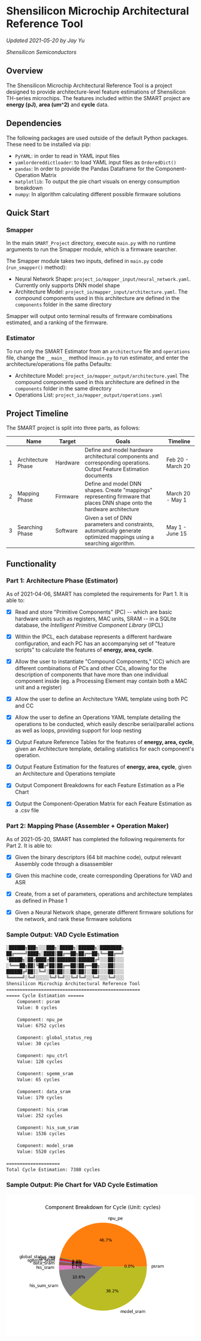 # Shensilicon Microchip Architectural Reference Tool

*Updated 2021-05-20 by Jay Yu*

*Shensilicon Semiconductors*

## Overview

The Shensilicon Microchip Architectural Reference Tool is a project designed to provide architecture-level feature estimations of Shensilicon TH-series microchips. The features included within the SMART project are **energy (pJ)**, **area (um^2)** and **cycle** data. 

## Dependencies

The following packages are used outside of the default Python packages. These need to be installed via pip:

- `PyYAML`: in order to read in YAML input files
- `yamlordereddictloader`: to load YAML input files as `OrderedDict()`
- `pandas`: In order to provide the Pandas Dataframe for the Component-Operation Matrix
- `matplotlib`: To output the pie chart visuals on energy consumption breakdown
- `numpy`: In algorithm calculating different possible firmware solutions

## Quick Start

### Smapper
In the main `SMART_Project` directory, execute `main.py` with no runtime arguments to run the Smapper module, which is a firmware searcher.

The Smapper module takes two inputs, defined in `main.py` code (`run_smapper()` method):
- Neural Network Shape: `project_io/mapper_input/neural_network.yaml`. Currently only supports DNN model shape
- Architecture Model: `project_io/mapper_input/architecture.yaml`. The compound components used in this architecture are defined in the `components` folder in the same directory

Smapper will output onto terminal results of firmware combinations estimated, and a ranking of the firmware.

### Estimator

To run only the SMART Estimator from an `architecture` file and `operations` file, change the `__main__` method in`main.py` to run estimator, and enter the architecture/operations file paths
Defaults:
- Architecture Model: `project_io/mapper_output/architecture.yaml` The compound components used in this architecture are defined in the `components` folder in the same directory
- Operations List: `project_io/mapper_output/operations.yaml`

## Project Timeline

The SMART project is split into three parts, as follows:

|      | Name               | Target   | Goals                                                        | Timeline          |
| ---- | ------------------ | -------- | ------------------------------------------------------------ | ----------------- |
| 1    | Architecture Phase | Hardware | Define and model hardware architectural components and corresponding operations. Output Feature Estimation documents | Feb 20 - March 20 |
| 2    | Mapping Phase      | Firmware | Define and model DNN shapes. Create "mappings" representing firmware that places DNN shape onto the hardware architecture | March 20 - May 1  |
| 3    | Searching Phase    | Software | Given a set of DNN parameters and constraints, automatically generate optimized mappings using a searching algorithm. | May 1 - June 15   |

## Functionality

### Part 1:  Architecture  Phase (Estimator)

As of 2021-04-06, SMART has completed the requirements for Part 1. It is able to:

- [x] Read and store "Primitive Components" (PC) -- which are basic hardware units such as registers, MAC units, SRAM --  in a SQLite database, the *Intelligent Primitive Component Library* (IPCL)

- [x] Within the IPCL, each database represents a different hardware configuration, and each PC has an accompanying set of "feature scripts" to calculate the features of **energy, area, cycle**.

- [x] Allow the user to instantiate "Compound Components," (CC) which are different combinations of PCs and other CCs, allowing for the description of components that have more than one individual component inside (eg. a Processing Element may contain both a MAC unit and a register)

- [x] Allow the user to define an Architecture YAML template using both PC and CC

- [x] Allow the user to define an Operations YAML template detailing the operations to be conducted, which easily describe serial/parallel actions as well as loops, providing support for loop nesting

- [x] Output Feature Reference Tables for the features of **energy, area, cycle**, given an Architecture template, detailing statistics for each component's operation.

- [x] Output Feature Estimation for the features of **energy, area, cycle**, given an Architecture and Operations template

- [x] Output Component Breakdowns for each Feature Estimation as a Pie Chart

- [x] Output the Component-Operation Matrix for each Feature Estimation as a .csv file

### Part 2: Mapping Phase (Assembler + Operation Maker)

As of 2021-05-20, SMART has completed the following requirements for Part 2. It is able to:  

- [x] Given the binary descriptors (64 bit machine code), output relevant Assembly code through a disassembler
  
- [x] Given this machine code, create corresponding Operations for VAD and ASR
  
- [x] Create, from a set of parameters, operations and architecture templates as defined in Phase 1

- [x] Given a Neural Network shape, generate different firmware solutions for the network, and rank these firmware solutions

### Sample Output: VAD Cycle Estimation

```
░██████╗███╗░░░███╗░█████╗░██████╗░████████╗
██╔════╝████╗░████║██╔══██╗██╔══██╗╚══██╔══╝
╚█████╗░██╔████╔██║███████║██████╔╝░░░██║░░░
░╚═══██╗██║╚██╔╝██║██╔══██║██╔══██╗░░░██║░░░
██████╔╝██║░╚═╝░██║██║░░██║██║░░██║░░░██║░░░
╚═════╝░╚═╝░░░░░╚═╝╚═╝░░╚═╝╚═╝░░╚═╝░░░╚═╝░░░
Shensilicon Microchip Architectural Reference Tool
==================================================
===== Cycle Estimation ======
	Component: psram
	Value: 0 cycles

	Component: npu_pe
	Value: 6752 cycles

	Component: global_status_reg
	Value: 30 cycles

	Component: npu_ctrl
	Value: 128 cycles

	Component: sgemm_sram
	Value: 65 cycles

	Component: data_sram
	Value: 179 cycles

	Component: his_sram
	Value: 252 cycles

	Component: his_sum_sram
	Value: 1536 cycles

	Component: model_sram
	Value: 5520 cycles

====================
Total Cycle Estimation: 7380 cycles
```
### Sample Output: Pie Chart for VAD Cycle Estimation

![Image](project_io/estimation_output/ref-output/vad_cycle_piechart.png)
